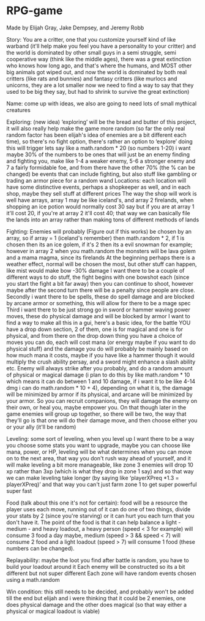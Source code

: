 # RPG-game
Made by Elijah Gray, Jake Dempsey, and Jeremy Robb

Story: You are a critter, one that you customize yourself kind of like warband (it'll help make you feel you have a personality to your critter) and the world is dominated by other small guys in a semi struggle, semi cooperative way (think like the middle ages), there was a great extinction who knows how long ago, and that's where the humans, and MOST other big animals got wiped out, and now the world is dominated by both real critters (like rats and bunnies) and fantasy critters (like murlocs and unicorns, they are a lot smaller now we need to find a way to say that they used to be big they say, but had to shrink to survive the great extinction)
 
Name: come up with ideas, we also are going to need lots of small mythical creatures
 
Exploring: (new idea) ‘exploring’ will be the bread and butter of this project, it will also really help make the game more random (so far the only real random factor has been elijah's idea of enemies are a bit different each time), so there's no fight option, there's rather an option to ‘explore’ doing this will trigger lets say like a math.random * 20 (so numbers 1-20) i want maybe 30% of the numbers to be ones that will just be an enemy finding and fighting you, make like 1-4 a weaker enemy, 5-6 a stronger enemy and 7 a fairly formidable foe, and from there have the other 70% (the % can be changed) be events that can include fighting, but also stuff like gambling or trading an armor piece for a random wand 
Locations: each location will have some distinctive events, perhaps a shopkeeper as well, and in each shop, maybe they sell stuff at different prices
	The way the shop will work is well have arrays, array 1 may be like iceland's, and array 2 firelands, when shopping an ice potion would normally cost 30 say but if you are at array 1 it'll cost 20, if you're at array 2 it'll cost 40; that way we can basically file the lands into an array rather than making tons of different methods of lands
 
Fighting: 
	Enemies will probably (Figure out if this works) be chosen by an array, so if array = 1 (iceland's remember) then math.random * 2, if 1 is chosen then its an ice golem, if it's 2 then its a evil snowman for example; however in array 2 when you math.random the monsters will be lava golem and a mama magma, since its firelands
	At the beginning perhaps there is a weather effect, normal will be chosen the most, but other stuff can happen, like mist would make bow -30% damage
I want there to be a couple of different ways to do stuff, the fight begins with one bowshot each (since you start the fight a bit far away) then you can continue to shoot, however maybe after the second turn there will be a penalty since people are close.
	Secondly i want there to be spells, these do spell damage and are blocked by arcane armor or something, this will allow for there to be a mage spec
	Third i want there to be just strong go in sword or hammer waving power moves, these do physical damage and will be blocked by armor
	I want to find a way to make all this in a gui, here's a basic idea, for the battle YOU have a drop down section, 2 of them, one is for magical and one is for physical, and from there on the drop down thing you have a choice of moves you can do, each will cost mana (or energy maybe if you want to do physical stuff) and the damage you do will probably be mainly based on how much mana it costs, maybe if you have like a hammer though it would multiply the crush ability persay, and a sword might enhance a slash ability etc.
	Enemy will always strike after you probably, and do a random amount  of physical or magical damage (i plan to do this by like math.random * 10 which means it can do between 1 and 10 damage, if i want it to be like 4-14 dmg i can do math.random * 10 + 4), depending on what it is, the damage will be minimized by armor if its physical, and arcane will be minimized by your armor.
	So you can recruit companions, they will damage the enemy on their own, or heal you, maybe empower you. On that though later in the game enemies will group up together, so there will be two, the way that they'll go is that one will do their damage move, and then choose either you or your ally (it'll be random)
 
Leveling: some sort of leveling, when you level up I want there to be a way you choose some stats you want to upgrade, maybe you can choose like mana, power, or HP, leveling will be what determines when you can move on to the next area, that way you don't rush way ahead of yourself, and it will make leveling a bit more manageable, like zone 3 enemies will drop 10 xp rather than 3xp (which is what they drop in zone 1 say) and so that way we can make leveling take longer (by saying like ‘playerXPreq *1.3 = playerXPreq)’ and that way you can't just farm zone 1 to get super powerful super fast
 
Food (talk about this one it's not for certain): food will be a resource the player uses each move, running out of it can do one of two things, divide your stats by 2 (since you're starving) or it can hurt you each turn that you don't have it. The point of the food is that it can help balance a light - medium - and heavy loadout, a heavy person (speed < 3 for example) will consume 3 food a day maybe, medium (speed > 3 && speed < 7) will consume 2 food and a light loadout (speed > 7) will consume 1 food (these numbers can be changed).
 
Replayability: maybe the loot you find after battle is random, you have to build your loadout around it
	Each enemy will be constructed so its a bit different but not super different
	Each zone will have random events chosen using a math.random
 
Win condition: this still needs to be decided, and probably won't be added till the end but elijah and i were thinking that it could be 2 enemies, one does physical damage and the other does magical (so that way either a physical or magical loadout is viable) 
